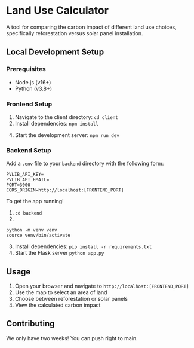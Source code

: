 # Land Use Calculator

A tool for comparing the carbon impact of different land use choices, specifically reforestation versus solar panel installation.

## Local Development Setup

### Prerequisites

- Node.js (v16+)
- Python (v3.8+)
<!--- Mapbox API key (for the map functionality; I believe it's free up to 50k uses, and we're going to navigate away from this library early in development I hope)-->


### Frontend Setup
1. Navigate to the client directory: `cd client`
2. Install dependencies: `npm install`
<!--3. Swap in your Mapbox API key in MapDisplay.js for `MAPBOX_TOKEN`-->
4. Start the development server: `npm run dev`

### Backend Setup
Add a `.env` file to your `backend` directory with the following form:
```
PVLIB_API_KEY=
PVLIB_API_EMAIL=
PORT=3000
CORS_ORIGIN=http://localhost:[FRONTEND_PORT]
```

To get the app running!
1. `cd backend`
2.
```
python -m venv venv
source venv/bin/activate
```
3. Install dependencies:
`pip install -r requirements.txt`
4. Start the Flask server
`python app.py`

## Usage

1. Open your browser and navigate to `http://localhost:[FRONTEND_PORT]`
2. Use the map to select an area of land
3. Choose between reforestation or solar panels
4. View the calculated carbon impact

## Contributing

We only have two weeks! You can push right to main.
